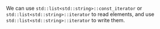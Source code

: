 We can use `std::list<std::string>::const_iterator` or `std::list<std::string>::iterator` to read elements, and use `std::list<std::string>::iterator` to write them.
